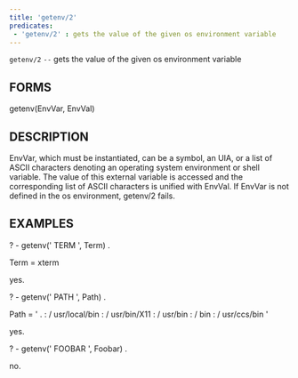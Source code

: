 ```yaml
---
title: 'getenv/2'
predicates:
 - 'getenv/2' : gets the value of the given os environment variable
---
```

`getenv/2` `--` gets the value of the given os environment variable


## FORMS

getenv(EnvVar, EnvVal)


## DESCRIPTION

EnvVar, which must be instantiated, can be a symbol, an UIA, or a list of ASCII characters denoting an operating system environment or shell variable. The value of this external variable is accessed and the corresponding list of ASCII characters is unified with EnvVal. If EnvVar is not defined in the os environment, getenv/2 fails.


## EXAMPLES

? - getenv(' TERM ', Term) .


Term = xterm


yes.

? - getenv(' PATH ', Path) .


Path = ' . : / usr/local/bin : / usr/bin/X11 : / usr/bin : / bin : / usr/ccs/bin '


yes.

? - getenv(' FOOBAR ', Foobar) .


no.

